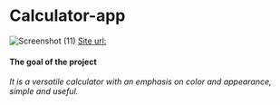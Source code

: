 # Calculator-app
![Screenshot (11)](https://user-images.githubusercontent.com/97403001/183259167-466e49bb-8bba-4675-be9d-55589bb00871.png)
[Site url:](https://app-calculator-565b6.web.app/)
#### The goal of the project <br/>
*It is a versatile calculator with an emphasis on color and appearance, simple and useful.*